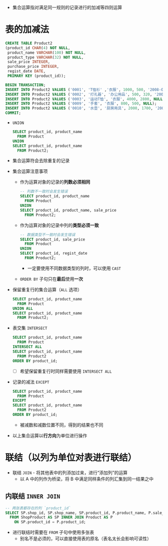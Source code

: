 - 集合运算指对满足同一规则的记录进行的加减等四则运算
# 表的加减法

```sql
CREATE TABLE Product2
(product_id CHAR(4) NOT NULL,
 product_name VARCHAR(100) NOT NULL,
 product_type VARCHAR(32) NOT NULL,
 sale_price INTEGER,
 purchase_price INTEGER,
 regist_date DATE,
 PRIMARY KEY (product_id));

BEGIN TRANSACTION; 
INSERT INTO Product2 VALUES ('0001', 'T恤衫' ,'衣服', 1000, 500, '2008-09-20');
INSERT INTO Product2 VALUES ('0002', '打孔器', '办公用品', 500, 320, '2009-09-11');
INSERT INTO Product2 VALUES ('0003', '运动T恤', '衣服', 4000, 2800, NULL);
INSERT INTO Product2 VALUES ('0009', '手套', '衣服', 800, 500, NULL);
INSERT INTO Product2 VALUES ('0010', '水壶', '厨房用具', 2000, 1700, '2009-09-20');
COMMIT;
```

- `UNION`
	
    ```sql
    SELECT product_id, product_name
      FROM Product
    UNION
    SELECT product_id, product_name
      FROM Product2;
    ```

- 集合运算符会去除重复的记录
- 集合运算注意事项
    - 作为运算对象的记录的**列数必须相同**
    	
        ```sql
        -- 列数不一致时会发生错误
        SELECT product_id, product_name
          FROM Product
        UNION
        SELECT product_id, product_name, sale_price
          FROM Product2;
        ```
    
    - 作为运算对象的记录中列的**类型必须一致**
    	
        ```sql
        -- 数据类型不一致时会发生错误
        SELECT product_id, sale_price
          FROM Product
        UNION
        SELECT product_id, regist_date
          FROM Product2;
        ```
    
        - 一定要使用不同数据类型的列时，可以使用 `CAST`
    - `ORDER BY` 子句只在**最后**使用**一次**
- 保留重复行的集合运算（`ALL` 选项）
	
    ```sql
    SELECT product_id, product_name
      FROM Product
    UNION ALL
    SELECT product_id, product_name
      FROM Product2;
    ```

- 表交集 `INTERSECT`    
	
    ```sql
    SELECT product_id, product_name
      FROM Product
    INTERSECT ALL
    SELECT product_id, product_name
      FROM Product2
    ORDER BY product_id;
    ```

    - [ ] 希望保留重复行时同样需要使用 `INTERSECT ALL`
- 记录的减法 `EXCEPT`
	
    ```sql
    SELECT product_id, product_name
      FROM Product
    EXCEPT
    SELECT product_id, product_name
      FROM Product2
    ORDER BY product_id;
    ```

    - 被减数和减数位置不同，得到的结果也不同
- 以上集合运算以**行方向**为单位进行操作
# 联结（以列为单位对表进行联结）
- 联结 `JOIN` - 将其他表中的列添加过来，进行“添加列”的运算
    - 以 A 中的列作为桥梁，将 B 中满足同样条件的列汇集到同一结果之中
## 内联结 `INNER JOIN`

```sql
-- 两张表都存在的列 `product_id`
SELECT SP.shop_id, SP.shop_name, SP.product_id, P.product_name, P.sale_price
  FROM ShopProduct AS SP INNER JOIN Product AS P 
    ON SP.product_id = P.product_id;
```

- 进行联结时需要在 `FROM` 子句中使用多张表
    - 别名不是必须的，可以直接使用表的原名（表名太长会影响可读性）